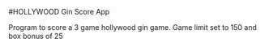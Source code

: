 #HOLLYWOOD Gin Score App

Program to score a 3 game hollywood gin game.  Game limit set to 150 and box bonus of 25